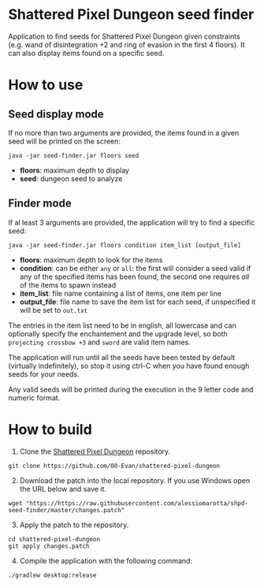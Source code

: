 # Shattered Pixel Dungeon seed finder

Application to find seeds for Shattered Pixel Dungeon given constraints (e.g. wand of disintegration +2 and ring of evasion in the first 4 floors).
It can also display items found on a specific seed.

# How to use

## Seed display mode

If no more than two arguments are provided, the items found in a given seed will be printed on the screen:

```
java -jar seed-finder.jar floors seed
```

- **floors**: maximum depth to display
- **seed**: dungeon seed to analyze

## Finder mode

If al least 3 arguments are provided, the application will try to find a specific seed:

```
java -jar seed-finder.jar floors condition item_list [output_file]
```

- **floors**: maximum depth to look for the items
- **condition**: can be either `any` or `all`: the first will consider a seed valid if any of the specified items has been found, the second one requires _all_ of the items to spawn instead
- **item_list**: file name containing a list of items, one item per line
- **output_file**: file name to save the item list for each seed, if unspecified it will be set to `out.txt`

The entries in the item list need to be in english, all lowercase and can optionally specify the enchantement and the upgrade level, so both `projecting crossbow +3` and `sword` are valid item names.

The application will run until all the seeds have been tested by default (virtually indefinitely), so stop it using ctrl-C when you have found enough seeds for your needs.

Any valid seeds will be printed during the execution in the 9 letter code and numeric format.

# How to build

1. Clone the [Shattered Pixel Dungeon](https://github.com/00-Evan/shattered-pixel-dungeon) repository.

```
git clone https://github.com/00-Evan/shattered-pixel-dungeon
```

2. Download the patch into the local repository. If you use Windows open the URL below and save it.

```
wget "https://https://raw.githubusercontent.com/alessiomarotta/shpd-seed-finder/master/changes.patch"
```

3. Apply the patch to the repository.

```
cd shattered-pixel-dungeon
git apply changes.patch
```

4. Compile the application with the following command:

```
./gradlew desktop:release
```
